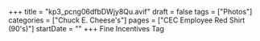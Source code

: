 +++
title = "kp3_pcng06dfbDWjy8Qu.avif"
draft = false
tags = ["Photos"]
categories = ["Chuck E. Cheese's"]
pages = ["CEC Employee Red Shirt (90's)"]
startDate = ""
+++
Fine Incentives Tag

